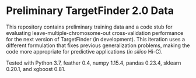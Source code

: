 # Preliminary TargetFinder 2.0 Data

This repository contains preliminary training data and a code stub for evaluating leave-multiple-chromosome-out cross-validation performance for the next version of TargetFinder (in development).  This iteration uses a different formulation that fixes previous generalization problems, making the code more appropriate for predictive applications (*in silico* Hi-C).  

Tested with Python 3.7, feather 0.4, numpy 1.15.4, pandas 0.23.4, sklearn 0.20.1, and xgboost 0.81.
